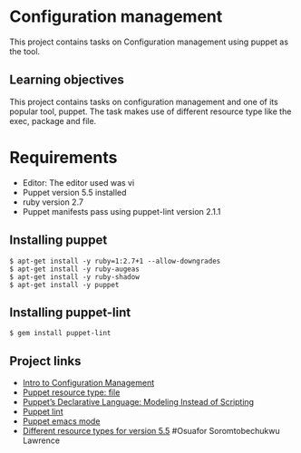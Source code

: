 # Configuration management 
This project contains tasks on Configuration management using puppet as the tool.

## Learning objectives
This project contains tasks on configuration management and one of its popular tool, puppet. The task makes use of different resource type like the exec, package and file.
# Requirements
* Editor: The editor used was vi
* Puppet version 5.5 installed
* ruby version 2.7
* Puppet manifests pass using puppet-lint version 2.1.1
## Installing puppet
```
$ apt-get install -y ruby=1:2.7+1 --allow-downgrades
$ apt-get install -y ruby-augeas
$ apt-get install -y ruby-shadow
$ apt-get install -y puppet
```
## Installing puppet-lint
```
$ gem install puppet-lint
```
## Project links
* [Intro to Configuration Management](https://www.digitalocean.com/community/tutorials/an-introduction-to-configuration-management)
* [Puppet resource type: file](https://www.puppet.com/docs/puppet/5.5/types/file.html)
* [Puppet’s Declarative Language: Modeling Instead of Scripting](https://www.puppet.com/blog)
* [Puppet lint](http://puppet-lint.com/)
* [Puppet emacs mode](https://github.com/voxpupuli/puppet-mode)
* [Different resource types for version 5.5](https://www.puppet.com/docs/puppet/5.5/types/exec.html)
#Osuafor Soromtobechukwu Lawrence
